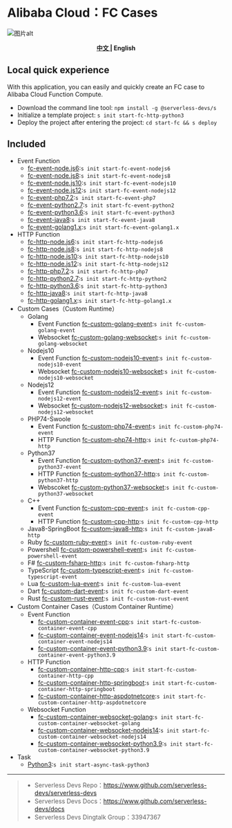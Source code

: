 # Alibaba Cloud：FC Cases

![图片alt](https://serverless-article-picture.oss-cn-hangzhou.aliyuncs.com/1638188206727_20211129121647053051.png)

<p align="center"><b> <a href="./readme.md"> 中文 </a> | English </b></p>

## Local quick experience

With this application, you can easily and quickly create an FC case to Alibaba Cloud Function Compute.

- Download the command line tool: `npm install -g @serverless-devs/s`
- Initialize a template project: `s init start-fc-http-python3`
- Deploy the project after entering the project: `cd start-fc && s deploy`

## Included

- Event Function
  - [fc-event-node.js6](event-function/fc-event-node.js6/src):`s init start-fc-event-nodejs6`
  - [fc-event-node.js8](event-function/fc-event-node.js8/src):`s init start-fc-event-nodejs8`
  - [fc-event-node.js10](event-function/fc-event-node.js10/src):`s init start-fc-event-nodejs10`
  - [fc-event-node.js12](event-function/fc-event-node.js12/src):`s init start-fc-event-nodejs12`
  - [fc-event-php7.2](event-function/fc-event-php7.2/src):`s init start-fc-event-php7`
  - [fc-event-python2.7](event-function/fc-event-python2.7/src):`s init start-fc-event-python2`
  - [fc-event-python3.6](event-function/fc-event-python3.6/src):`s init start-fc-event-python3`
  - [fc-event-java8](event-function/fc-event-java8/src):`s init start-fc-event-java8`
  - [fc-event-golang1.x](event-function/fc-event-golang1.x/src):`s init start-fc-event-golang1.x`
- HTTP Function
  - [fc-http-node.js6](http-function/fc-http-node.js6/src):`s init start-fc-http-nodejs6`
  - [fc-http-node.js8](http-function/fc-http-node.js8/src):`s init start-fc-http-nodejs8`
  - [fc-http-node.js10](http-function/fc-http-node.js10/src):`s init start-fc-http-nodejs10`
  - [fc-http-node.js12](http-function/fc-http-node.js12/src):`s init start-fc-http-nodejs12`
  - [fc-http-php7.2](http-function/fc-http-php7.2/src):`s init start-fc-http-php7`
  - [fc-http-python2.7](http-function/fc-http-python2.7/src):`s init start-fc-http-python2`
  - [fc-http-python3.6](http-function/fc-http-python3.6/src):`s init start-fc-http-python3`
  - [fc-http-java8](http-function/fc-http-java8/src):`s init start-fc-http-java8`
  - [fc-http-golang1.x](http-function/fc-http-golang1.x/src):`s init start-fc-http-golang1.x`
- Custom Cases（Custom Runtime）
  - Golang 
    - Event Function [fc-custom-golang-event](custom-function/golang/fc-custom-golang-event/src):`s init fc-custom-golang-event`
    - Websocket [fc-custom-golang-websocket](custom-function/golang/fc-custom-golang-websocket/src):`s init fc-custom-golang-websocket`
  - Nodejs10 
    - Event Function [fc-custom-nodejs10-event](custom-function/nodejs10/fc-custom-nodejs10-event/src):`s init fc-custom-nodejs10-event`
    - Websocket [fc-custom-nodejs10-websocket](custom-function/nodejs10/fc-custom-nodejs10-websocket/src):`s init fc-custom-nodejs10-websocket`
  - Nodejs12 
    - Event Function [fc-custom-nodejs12-event](custom-function/nodejs12/fc-custom-nodejs12-event/src):`s init fc-custom-nodejs12-event`
    - Websocket [fc-custom-nodejs12-websocket](custom-function/nodejs12/fc-custom-nodejs12-websocket/src):`s init fc-custom-nodejs12-websocket`
  - PHP74-Swoole 
    - Event Function [fc-custom-php74-event](custom-function/php74/fc-custom-php74-event/src):`s init fc-custom-php74-event`
    - HTTP Function [fc-custom-php74-http](custom-function/php74/fc-custom-php74-http/src):`s init fc-custom-php74-http`
  - Python37 
    - Event Function [fc-custom-python37-event](custom-function/python37/fc-custom-python37-event/src):`s init fc-custom-python37-event`
    - HTTP Function  [fc-custom-python37-http](custom-function/python37/fc-custom-python37-http/src):`s init fc-custom-python37-http`
    - Webscoket  [fc-custom-python37-websocket](custom-function/python37/fc-custom-python37-websocket/src):`s init fc-custom-python37-websocket`
  - C++
    - Event Function [fc-custom-cpp-event](custom-function/cpp/fc-custom-cpp-event/src):`s init fc-custom-cpp-event`
    - HTTP Function  [fc-custom-cpp-http](custom-function/cpp/fc-custom-cpp-http/src):`s init fc-custom-cpp-http`
  - Java8-SpringBoot [fc-custom-java8-http](custom-function/java8/fc-custom-java8-http/src):`s init fc-custom-java8-http`
  - Ruby [fc-custom-ruby-event](custom-function/ruby/fc-custom-ruby-event/src):`s init fc-custom-ruby-event`
  - Powershell [fc-custom-powershell-event](custom-function/powershell/fc-custom-powershell-event/src):`s init fc-custom-powershell-event`
  - F# [fc-custom-fsharp-http](custom-function/f#/fc-custom-fsharp-http/src):`s init fc-custom-fsharp-http`
  - TypeScript [fc-custom-typescript-event](custom-function/typescript/fc-custom-typescript-event/src):`s init fc-custom-typescript-event`
  - Lua [fc-custom-lua-event](custom-function/lua/fc-custom-lua-event/src):`s init fc-custom-lua-event`
  - Dart [fc-custom-dart-event](custom-function/dart/fc-custom-dart-event/src):`s init fc-custom-dart-event`
  - Rust [fc-custom-rust-event](custom-function/rust/fc-custom-rust-event/src):`s init fc-custom-rust-event`
- Custom Container Cases（Custom Container Runtime）
  - Event Function
      - [fc-custom-container-event-cpp](custom-container-function/fc-custom-container-event-cpp/src):`s init start-fc-custom-container-event-cpp`
      - [fc-custom-container-event-nodejs14](custom-container-function/fc-custom-container-event-nodejs14/src):`s init start-fc-custom-container-event-nodejs14`
      - [fc-custom-container-event-python3.9](custom-container-function/fc-custom-container-event-python3.9/src):`s init start-fc-custom-container-event-python3.9`
  - HTTP Function
      - [fc-custom-container-http-cpp](custom-container-function/fc-custom-container-http-cpp/src):`s init start-fc-custom-container-http-cpp`
      - [fc-custom-container-http-springboot](custom-container-function/fc-custom-container-http-springboot/src):`s init start-fc-custom-container-http-springboot`
      - [fc-custom-container-http-aspdotnetcore](custom-container-function/fc-custom-container-http-aspdotnetcore/src):`s init start-fc-custom-container-http-aspdotnetcore`
  - Websocket Function
      - [fc-custom-container-websocket-golang](custom-container-function/fc-custom-container-websocket-golang/src):`s init start-fc-custom-container-websocket-golang`
      - [fc-custom-container-websocket-nodejs14](custom-container-function/fc-custom-container-websocket-nodejs14/src):`s init start-fc-custom-container-websocket-nodejs14`
      - [fc-custom-container-websocket-python3.9](custom-container-function/fc-custom-container-websocket-python3.9/src):`s init start-fc-custom-container-websocket-python3.9`
- Task
  - [Python3](async-task/python3/src):`s init start-async-task-python3`
  
---

> - Serverless Devs Repo：https://www.github.com/serverless-devs/serverless-devs
> - Serverless Devs Docs：https://www.github.com/serverless-devs/docs
> - Serverless Devs Dingtalk Group：33947367
